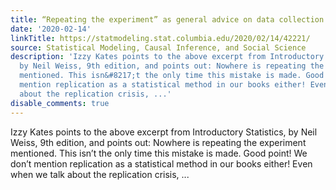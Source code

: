 ```yaml
---
title: “Repeating the experiment” as general advice on data collection
date: '2020-02-14'
linkTitle: https://statmodeling.stat.columbia.edu/2020/02/14/42221/
source: Statistical Modeling, Causal Inference, and Social Science
description: 'Izzy Kates points to the above excerpt from Introductory Statistics,
  by Neil Weiss, 9th edition, and points out: Nowhere is repeating the experiment
  mentioned. This isn&#8217;t the only time this mistake is made. Good point! We don&#8217;t
  mention replication as a statistical method in our books either! Even when we talk
  about the replication crisis, ...'
disable_comments: true
---
```

Izzy Kates points to the above excerpt from Introductory Statistics, by Neil Weiss, 9th edition, and points out: Nowhere is repeating the experiment mentioned. This isn&#8217;t the only time this mistake is made. Good point! We don&#8217;t mention replication as a statistical method in our books either! Even when we talk about the replication crisis, ...
